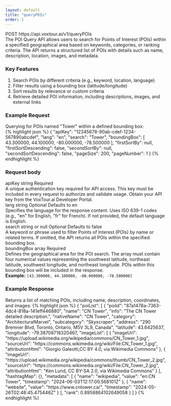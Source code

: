 ```yaml
---
layout: default
title: "queryPOIs"
order: 1
---
```


<div class="api-url-box"><span>POST</span> https://api.voxtour.ai/v1/queryPOIs</div>
<div>The POI Query API allows users to search for Points of Interest (POIs) within a specified geographical area based on keywords, categories, or ranking criteria. The API returns a structured list of POIs with details such as name, description, location, images, and metadata.</div>
<h3>Key Features</h3>
<ol>
<li>Search POIs by different criteria (e.g., keyword, location, language)</li>
<li>Filter results using a bounding box (latitude/longitude)</li>
<li>Sort results by relevance or custom criteria</li>
<li>Retrieve detailed POI information, including descriptions, images, and external links</li>
</ol>
<h3>Example Request</h3>
<div>Querying for POIs named "Tower" within a defined bounding box:</div>
{% highlight json %}
{
   "apiKey": "12345678-90ab-cdef-1234-567890abcdef",
   "lang": "en",
   "search": "Tower",
   "boundingBox": [
       43.300000,
       44.100000,
       -80.000000,
       -78.500000
   ],
   "firstSortBy": null,
   "firstSortDescending": false,
   "secondSortBy": null,
   "secondSortDescending": false,
   "pageSize": 200,
   "pageNumber": 1
}
{% endhighlight %}
<h3>Request body</h3>
<div class="request-vars">
    <span class="request-var-name">apiKey</span> 
    <span class="request-var-type">string</span> 
    <span class="request-var-required">Required</span>
</div>
<div class="request-vars-description">A unique authentication key required for API access. This key must be included in every request to authorize and validate usage. Obtain your API key from the VoxTour.ai Developer Portal.</div>
<div class="request-vars">
    <span class="request-var-name">lang</span> 
    <span class="request-var-type">string</span> 
    <span class="request-var-optional">Optional</span>
    <span class="request-var-defaults">Defaults to en</span>
</div>
<div class="request-vars-description">
    Specifies the language for the response content. Uses ISO 639-1 codes (e.g., "en" for English, "fr" for French). If not provided, the default language is English.
</div>
<div class="request-vars">
    <span class="request-var-name">search</span> 
    <span class="request-var-type">string or null</span> 
    <span class="request-var-optional">Optional</span>
    <span class="request-var-defaults">Defaults to false</span>
</div>
<div class="request-vars-description">
    A keyword or phrase used to filter Points of Interest (POIs) by name or related terms. If omitted, the API returns all POIs within the specified bounding box.
</div>
<div class="request-vars">
    <span class="request-var-name">boundingBox</span> 
    <span class="request-var-type">array</span> 
    <span class="request-var-required">Required</span>
</div>
<div class="request-vars-description">
    Defines the geographical area for the POI search. The array must contain four numerical values representing the southwest latitude, northeast latitude, southwest longitude, and northeast longitude. POIs within this bounding box will be included in the response.
    <br><strong>Example:</strong> <code>[43.300000, 44.100000, -80.000000, -78.500000]</code>
</div>

<h3>Example Response</h3>
Returns a list of matching POIs, including name, description, coordinates, and images:
{% highlight json %}
{
    "poiList": [
    {
    "poiId": "87a1478a-7363-4dc4-818a-141eff446880",
    "name": "CN Tower",
    "info": "The CN Tower detailed description.",
    "nativeName": "CN Tower",
    "category": "ArchitecturalMarvel",
    "subcategory": "Skyscraper",
    "address": "290 Bremner Blvd, Toronto, Ontario, M5V 3L9, Canada",
    "latitude": 43.6425637,
    "longitude": -79.38708718320467,
    "imageList": [
        {
            "imageUrl": "https://upload.wikimedia.org/wikipedia/commons/CN_Tower_1.jpg",
            "sourceUrl": "https://commons.wikimedia.org/wiki/File:CN_Tower_1.jpg",
            "attributionHtml": "Giorgio Galeotti,CC BY 4.0, via Wikimedia Commons"
        },
        {
            "imageUrl": "https://upload.wikimedia.org/wikipedia/commons/thumb/CN_Tower_2.jpg",
            "sourceUrl": "https://commons.wikimedia.org/wiki/File:CN_Tower_2.jpg",
            "attributionHtml": "Ken Lund, CC BY-SA 2.0, via Wikimedia Commons"
        }
    ],
    "hashtagMap": {},
    "metadata": [
        {
        "name": "wikipedia",
        "value": "en:CN Tower",
        "timestamp": "2024-06-03T12:17:00.568101Z"
        },
        {
        "name": "website",
        "value": "https://www.cntower.ca/",
        "timestamp": "2024-05-26T02:48:45.475446Z"
        }
        ],
        "rank": 0.8958864102649058
        }
    ]
}
{% endhighlight %}
